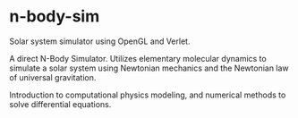 # n-body-sim

Solar system simulator using OpenGL and Verlet. 

A direct N-Body Simulator. Utilizes elementary molecular dynamics to simulate a solar system using Newtonian mechanics and the Newtonian law of universal gravitation. 

Introduction to computational physics modeling, and numerical methods to solve differential equations. 
